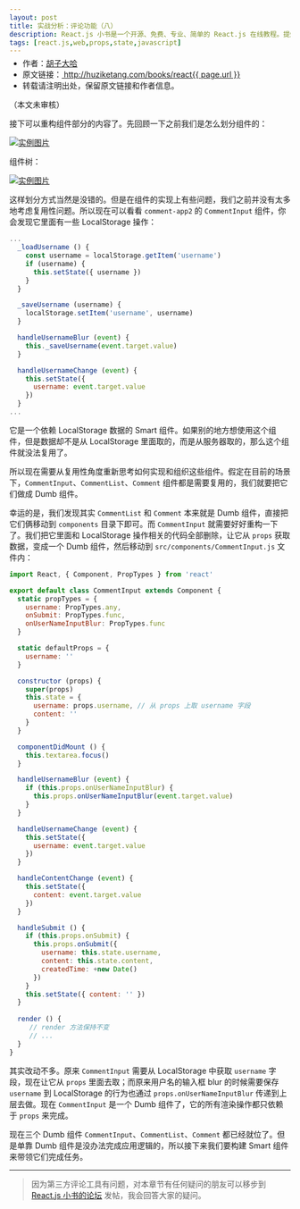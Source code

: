 ```yaml
---
layout: post
title: 实战分析：评论功能（八）
description: React.js 小书是一个开源、免费、专业、简单的 React.js 在线教程。提炼实战经验中基础的、重要的、频繁的知识进行重点讲解，让你能用最少的精力深入了解实战中最需要的 React.js 知识。
tags: [react.js,web,props,state,javascript]
---
```


<ul style='font-size: 14px; margin-top: -10px;'>
  <li>
    作者：<a href="https://www.zhihu.com/people/hu-zi-da-ha" target="_blank">胡子大哈</a>
  </li>
  <li>
    原文链接：<a href="http://huziketang.com/books/react{{ page.url }}"> http://huziketang.com/books/react{{ page.url }} </a>
  </li>
  <li>转载请注明出处，保留原文链接和作者信息。</li>
</ul>

（本文未审核）

接下可以重构组件部分的内容了。先回顾一下之前我们是怎么划分组件的：

<a href="http://huzidaha.github.io/static/assets/img/posts/1.003.png" target="_blank">![实例图片](http://huzidaha.github.io/static/assets/img/posts/1.003.png)</a>

组件树：

<a href="http://huzidaha.github.io/static/assets/img/posts/DAFA784B-6AD3-474B-9A87-316E5741DED6.png" target="_blank">![实例图片](http://huzidaha.github.io/static/assets/img/posts/DAFA784B-6AD3-474B-9A87-316E5741DED6.png)</a>

这样划分方式当然是没错的。但是在组件的实现上有些问题，我们之前并没有太多地考虑复用性问题。所以现在可以看看 `comment-app2` 的 `CommentInput` 组件，你会发现它里面有一些 LocalStorage 操作：

```javascript
...
  _loadUsername () {
    const username = localStorage.getItem('username')
    if (username) {
      this.setState({ username })
    }
  }

  _saveUsername (username) {
    localStorage.setItem('username', username)
  }

  handleUsernameBlur (event) {
    this._saveUsername(event.target.value)
  }

  handleUsernameChange (event) {
    this.setState({
      username: event.target.value
    })
  }
...
```

它是一个依赖 LocalStorage 数据的 Smart 组件。如果别的地方想使用这个组件，但是数据却不是从 LocalStorage 里面取的，而是从服务器取的，那么这个组件就没法复用了。

所以现在需要从复用性角度重新思考如何实现和组织这些组件。假定在目前的场景下，`CommentInput`、`CommentList`、`Comment` 组件都是需要复用的，我们就要把它们做成 Dumb 组件。

幸运的是，我们发现其实 `CommentList` 和 `Comment` 本来就是 Dumb 组件，直接把它们俩移动到 `components` 目录下即可。而 `CommentInput` 就需要好好重构一下了。我们把它里面和 LocalStorage 操作相关的代码全部删除，让它从 `props` 获取数据，变成一个 Dumb 组件，然后移动到 `src/components/CommentInput.js` 文件内：

```javascript
import React, { Component, PropTypes } from 'react'

export default class CommentInput extends Component {
  static propTypes = {
    username: PropTypes.any,
    onSubmit: PropTypes.func,
    onUserNameInputBlur: PropTypes.func
  }

  static defaultProps = {
    username: ''
  }

  constructor (props) {
    super(props)
    this.state = {
      username: props.username, // 从 props 上取 username 字段
      content: ''
    }
  }

  componentDidMount () {
    this.textarea.focus()
  }

  handleUsernameBlur (event) {
    if (this.props.onUserNameInputBlur) {
      this.props.onUserNameInputBlur(event.target.value)
    }
  }

  handleUsernameChange (event) {
    this.setState({
      username: event.target.value
    })
  }

  handleContentChange (event) {
    this.setState({
      content: event.target.value
    })
  }

  handleSubmit () {
    if (this.props.onSubmit) {
      this.props.onSubmit({
        username: this.state.username,
        content: this.state.content,
        createdTime: +new Date()
      })
    }
    this.setState({ content: '' })
  }
  
  render () {
     // render 方法保持不变
     // ...
  }
}
```

其实改动不多。原来 `CommentInput` 需要从 LocalStorage 中获取 `username` 字段，现在让它从 `props` 里面去取；而原来用户名的输入框 blur 的时候需要保存 `username` 到 LocalStorage 的行为也通过 `props.onUserNameInputBlur` 传递到上层去做。现在 `CommentInput` 是一个 Dumb 组件了，它的所有渲染操作都只依赖于 `props` 来完成。

现在三个 Dumb 组件 `CommentInput`、`CommentList`、`Comment` 都已经就位了。但是单靠 Dumb 组件是没办法完成应用逻辑的，所以接下来我们要构建 Smart 组件来带领它们完成任务。

* * *

> 因为第三方评论工具有问题，对本章节有任何疑问的朋友可以移步到 <a target="_blank" href="http://scriptoj.com/category/4/react-js-小书交流区">React.js 小书的论坛</a> 发帖，我会回答大家的疑问。
